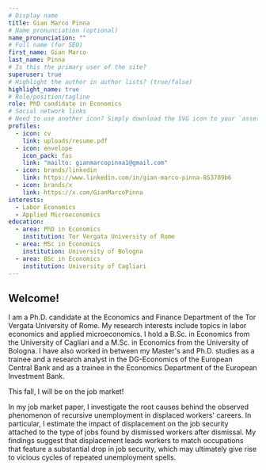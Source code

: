 ```yaml
---
# Display name
title: Gian Marco Pinna
# Name pronunciation (optional)
name_pronunciation: ""
# Full name (for SEO)
first_name: Gian Marco
last_name: Pinna
# Is this the primary user of the site?
superuser: true
# Highlight the author in author lists? (true/false)
highlight_name: true
# Role/position/tagline
role: PhD candidate in Economics
# Social network links
# Need to use another icon? Simply download the SVG icon to your `assets/media/icons/` folder.
profiles:
  - icon: cv
    link: uploads/resume.pdf
  - icon: envelope
    icon_pack: fas
    link: "mailto: gianmarcopinna1@gmail.com"
  - icon: brands/linkedin
    link: https://www.linkedin.com/in/gian-marco-pinna-853709b6
  - icon: brands/x
    link: https://x.com/GianMarcoPinna
interests:
  - Labor Economics
  - Applied Microeconomics
education:
  - area: PhD in Economics
    institution: Tor Vergata University of Rome
  - area: MSc in Economics
    institution: University of Bologna
  - area: BSc in Economics
    institution: University of Cagliari
---
```


## Welcome!

I am a Ph.D. candidate at the Economics and Finance Department of the Tor Vergata University of Rome. My research interests include topics in labor economics and applied microeconomics.
I hold a B.Sc. in Economics from the University of Cagliari and a M.Sc. in Economics from the University of Bologna. I have also worked in between my Master's and Ph.D. studies as a trainee and a research analyst in the DG-Economics of the European Central Bank and as a trainee in the Economics Department of the European Investment Bank.

This fall, I will be on the job market!

In my job market paper, I investigate the root causes behind the observed phenomenon of recursive unemployment in displaced workers' careers. In particular, I estimate the impact of displacement on the job security attached to the type of jobs found by dismissed workers after dismissal. My findings suggest that displacement leads workers to match occupations that feature a substantial drop in job security, which may ultimately give rise to vicious cycles of repeated unemployment spells.
